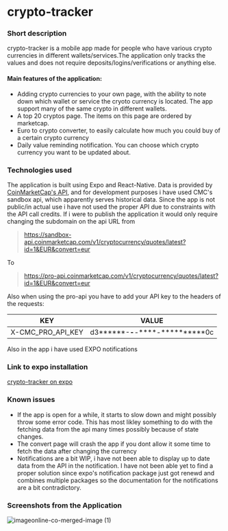 # crypto-tracker
### Short description
crypto-tracker is a mobile app made for people who have various crypto currencies in different wallets/services.The application only tracks the values and does not require deposits/logins/verifications or anything else.
#### Main features of the application:

* Adding crypto currencies to your own page, with the ability to note down which wallet or service the cryoto currency is located. The app support many of the same crypto in different wallets.
* A top 20 cryptos page. The items on this page are ordered by marketcap.
* Euro to crypto converter, to easily calculate how much you could buy of a certain crypto currency
* Daily value reminding notification. You can choose which crypto currency you want to be updated about.

### Technologies used

The application is built using Expo and React-Native.
Data is provided by [CoinMarketCap's API](https://coinmarketcap.com/api/), and for development purposes i have used CMC's sandbox api, which apparently serves historical data. Since the app is not public/in actual use i have not used the proper API due to constraints with the API call credits. If i were to publish the application it would only require changing the subdomain on the api URL from 

> https://sandbox-api.coinmarketcap.com/v1/cryptocurrency/quotes/latest?id=1&EUR&convert=eur

To

>https://pro-api.coinmarketcap.com/v1/cryptocurrency/quotes/latest?id=1&EUR&convert=eur

Also when using the pro-api you have to add your API key to the headers of the requests:

| KEY        | VALUE           
| ------------- |-------------| 
|   X-CMC_PRO_API_KEY  | d3******-****-****-****-**********0c | 
 
Also in the app i have used EXPO notifications

### Link to expo installation

[crypto-tracker on expo](https://expo.io/@komukal/projects/crypto-tracker)
 
### Known issues

* If the app is open for a while, it starts to slow down and might possibly throw some error code. This has most likley something to do with the fetching data from the api many times possibly because of state changes.
* The convert page will crash the app if you dont allow it some time to fetch the data after changing the currency
* Notifications are a bit WIP, i have not been able to display up to date data from the API in the notification. I have not been able yet to find a proper solution since expo's notification package just got renewd and combines multiple packages so the documentation for the notifications are a bit contradictory.



### Screenshots from the Application

![imageonline-co-merged-image (1)](https://user-images.githubusercontent.com/23129834/118552468-aa344980-b767-11eb-88b8-888f58a182da.png)

